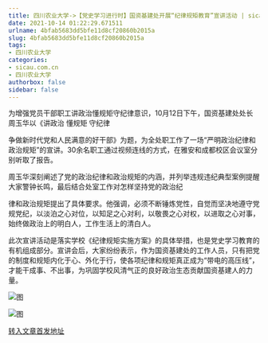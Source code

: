 ```yaml
---
title: 四川农业大学->【党史学习进行时】国资基建处开展“纪律规矩教育”宣讲活动 | sicau.com.cn
date: 2021-10-14 01:22:29.671511
urlname: 4bfab5683dd5bfe11d8cf20860b2015a
slug: 4bfab5683dd5bfe11d8cf20860b2015a
tags: 
- 四川农业大学
categories:
- sicau.com.cn
- 四川农业大学
authorbox: false
sidebar: false
---
```

为增强党员干部职工讲政治懂规矩守纪律意识，10月12日下午，国资基建处处长周玉华以《讲政治 懂规矩 守纪律

争做新时代党和人民满意的好干部》为题，为全处职工作了一场“严明政治纪律和政治规矩”的宣讲。30余名职工通过视频连线的方式，在雅安和成都校区会议室分别听取了报告。  

周玉华深刻阐述了党的政治纪律和政治规矩的内涵，并列举违规违纪典型案例提醒大家警钟长鸣，最后结合处室工作对怎样坚持党的政治纪
<!--more-->
律和政治规矩提出了具体要求。他强调，必须不断锤炼党性，自觉而坚决地遵守党规党纪，以淡泊之心对位，以知足之心对利，以敬畏之心对权，以进取之心对事，始终做政治上的明白人，工作生活上的清白人。

此次宣讲活动是落实学校《纪律规矩实施方案》的具体举措，也是党史学习教育的有机组成部分。宣讲会后，大家纷纷表示，作为国资基建处的工作人员，只有把党的制度和规矩内化于心、外化于行，使各项纪律和规矩真正成为“带电的高压线”，才能干成事、不出事，为巩固学校风清气正的良好政治生态贡献国资基建人的力量。

![图](https://news.sicau.edu.cn/__local/C/24/E3/B0B66967B38EE1F21E36B0D45B0_CFB19358_2AA1E.jpg)

![图](https://news.sicau.edu.cn/__local/A/21/E8/B9549FC5B9542EDAEEF3644E058_524E87FE_550CB.jpg)

[转入文章首发地址](https://news.sicau.edu.cn/info/1078/64891.htm)